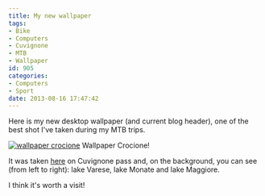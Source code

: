 ```yaml
---
title: My new wallpaper
tags:
- Bike
- Computers
- Cuvignone
- MTB
- Wallpaper
id: 905
categories:
- Computers
- Sport
date: 2013-08-16 17:47:42
---
```


Here is my new desktop wallpaper (and current blog header), one of the best shot I've taken during my MTB trips.

[![wallpaper crocione](/images/2013/08/20130704_195307.jpg "Wallpaper Crocione")](/images/2013/08/20130704_195307.jpg "background di alexmufatti, su Flickr") Wallpaper Crocione!

It was taken [here](https://www.google.it/maps/preview#!data=!1m4!1m3!1d3265!2d8.6702513!3d45.9207276!2m1!1e3&amp;fid=7) on Cuvignone pass and, on the background, you can see (from left to right): lake Varese, lake Monate and lake Maggiore.

I think it's worth a visit!
